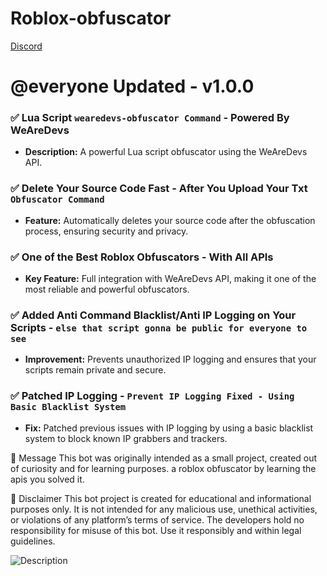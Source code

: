 # Roblox-obfuscator
[Discord](https://discord.gg/5Ydjgr622V)

# @everyone Updated - v1.0.0

### **:white_check_mark: Lua Script `wearedevs-obfuscator Command` - Powered By WeAreDevs**
- **Description:** A powerful Lua script obfuscator using the WeAreDevs API.

### **:white_check_mark: Delete Your Source Code Fast - After You Upload Your Txt `Obfuscator Command`**
- **Feature:** Automatically deletes your source code after the obfuscation process, ensuring security and privacy.

### **:white_check_mark: One of the Best Roblox Obfuscators - With All APIs**
- **Key Feature:** Full integration with WeAreDevs API, making it one of the most reliable and powerful obfuscators.

### **:white_check_mark: Added Anti Command Blacklist/Anti IP Logging on Your Scripts - `else that script gonna be public for everyone to see`**
- **Improvement:** Prevents unauthorized IP logging and ensures that your scripts remain private and secure.

### **:white_check_mark: Patched IP Logging - `Prevent IP Logging Fixed - Using Basic Blacklist System`**
- **Fix:** Patched previous issues with IP logging by using a basic blacklist system to block known IP grabbers and trackers.


📢 Message
This bot was originally intended as a small project, created out of curiosity and for learning purposes.
a roblox obfuscator by learning the apis you solved it.

📜 Disclaimer
This bot project is created for educational and informational purposes only. It is not intended for any malicious use, unethical activities, or violations of any platform’s terms of service. The developers hold no responsibility for misuse of this bot. Use it responsibly and within legal guidelines.

![Description](https://media.discordapp.net/attachments/1350346771917832215/1354741786421104640/image.png?ex=67e6651b&is=67e5139b&hm=686669e7e7c4d9b5b253c0d730273049ed4dd86212fc9235aad59a5f052369d3&=&format=webp&quality=lossless&width=354&height=282)


